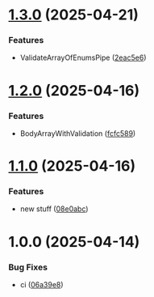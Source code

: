 # [1.3.0](https://github.com/menelai/nestjs-tools/compare/v1.2.0...v1.3.0) (2025-04-21)


### Features

* ValidateArrayOfEnumsPipe ([2eac5e6](https://github.com/menelai/nestjs-tools/commit/2eac5e685ee9b594015551ac814d4b56aa1479aa))

# [1.2.0](https://github.com/menelai/nestjs-tools/compare/v1.1.0...v1.2.0) (2025-04-16)


### Features

* BodyArrayWithValidation ([fcfc589](https://github.com/menelai/nestjs-tools/commit/fcfc5892f87bd2fa0d8cd30f97e31cb721e080f7))

# [1.1.0](https://github.com/menelai/nestjs-tools/compare/v1.0.0...v1.1.0) (2025-04-16)


### Features

* new stuff ([08e0abc](https://github.com/menelai/nestjs-tools/commit/08e0abcfbf199b04bd472ca08aa19a8952b2db12))

# 1.0.0 (2025-04-14)


### Bug Fixes

* ci ([06a39e8](https://github.com/menelai/nestjs-tools/commit/06a39e88265417fa115d8495a32f60190def0fb1))
